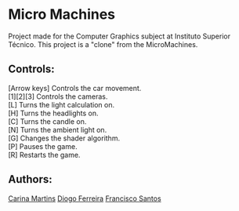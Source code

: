 # Micro Machines
Project made for the Computer Graphics subject at Instituto Superior Técnico.
This project is a "clone" from the MicroMachines.

## Controls:<br />
[Arrow keys] Controls the car movement.<br />
[1][2][3] Controls the cameras.<br />
[L] Turns the light calculation on.<br />
[H] Turns the headlights on.<br />
[C] Turns the candle on.<br />
[N] Turns the ambient light on.<br />
[G] Changes the shader algorithm.<br />
[P] Pauses the game.<br />
[R] Restarts the game.<br />

## Authors:
[Carina Martins](https://github.com/carinamgm)
[Diogo Ferreira](https://github.com/drlferreira)
[Francisco Santos](https://github.com/xxlxpto)
